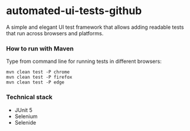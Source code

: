# automated-ui-tests-github

A simple and elegant UI test framework that allows adding readable tests that run across browsers
and platforms.

### How to run with Maven

Type from command line for running tests in different browsers:

```
mvn clean test -P chrome
mvn clean test -P firefox
mvn clean test -P edge
```

### Technical stack

* JUnit 5
* Selenium
* Selenide

